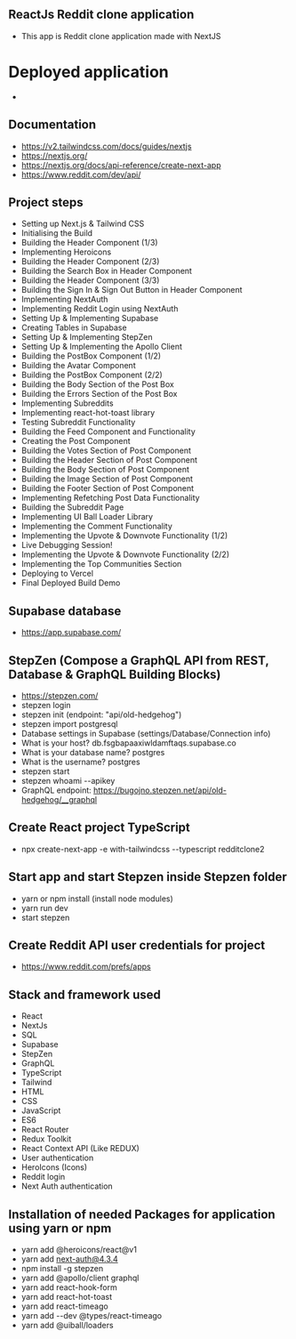 ## ReactJs Reddit clone application
* This app is Reddit clone application made with NextJS

# Deployed application
* 

## Documentation
* https://v2.tailwindcss.com/docs/guides/nextjs
* https://nextjs.org/
* https://nextjs.org/docs/api-reference/create-next-app
* https://www.reddit.com/dev/api/

## Project steps
* Setting up Next.js & Tailwind CSS
* Initialising the Build
* Building the Header Component (1/3)
* Implementing Heroicons
* Building the Header Component (2/3)
* Building the Search Box in Header Component
* Building the Header Component (3/3)
* Building the Sign In & Sign Out Button in Header Component
* Implementing NextAuth
* Implementing Reddit Login using NextAuth
* Setting Up & Implementing Supabase
* Creating Tables in Supabase
* Setting Up & Implementing StepZen
* Setting Up & Implementing the Apollo Client
* Building the PostBox Component (1/2)
* Building the Avatar Component
* Building the PostBox Component (2/2)
* Building the Body Section of the Post Box
* Building the Errors Section of the Post Box
* Implementing Subreddits
* Implementing react-hot-toast library
* Testing Subreddit Functionality
* Building the Feed Component and Functionality
* Creating the Post Component
* Building the Votes Section of Post Component
* Building the Header Section of Post Component
* Building the Body Section of Post Component
* Building the Image Section of Post Component
* Building the Footer Section of Post Component
* Implementing Refetching Post Data Functionality
* Building the Subreddit Page
* Implementing UI Ball Loader Library
* Implementing the Comment Functionality
* Implementing the Upvote & Downvote Functionality (1/2)
* Live Debugging Session!
* Implementing the Upvote & Downvote Functionality (2/2)
* Implementing the Top Communities Section
* Deploying to Vercel
* Final Deployed Build Demo

## Supabase database
* https://app.supabase.com/

## StepZen (Compose a GraphQL API from REST, Database & GraphQL Building Blocks)
* https://stepzen.com/
* stepzen login
* stepzen init (endpoint: "api/old-hedgehog")
* stepzen import postgresql
* Database settings in Supabase (settings/Database/Connection info)
* What is your host? db.fsgbapaaxiwldamftaqs.supabase.co
* What is your database name? postgres
* What is the username? postgres
* stepzen start
* stepzen whoami --apikey
* GraphQL endpoint: https://bugojno.stepzen.net/api/old-hedgehog/__graphql

## Create React project TypeScript
* npx create-next-app -e with-tailwindcss --typescript redditclone2

## Start app and start Stepzen inside Stepzen folder
* yarn or npm install (install node modules)
* yarn run dev
* start stepzen  

## Create Reddit API user credentials for project
* https://www.reddit.com/prefs/apps

## Stack and framework used
* React
* NextJs
* SQL
* Supabase
* StepZen
* GraphQL
* TypeScript
* Tailwind
* HTML
* CSS
* JavaScript
* ES6
* React Router
* Redux Toolkit
* React Context API (Like REDUX)
* User authentication
* HeroIcons (Icons)
* Reddit login
* Next Auth authentication

## Installation of needed Packages for application using yarn or npm
* yarn add @heroicons/react@v1
* yarn add next-auth@4.3.4
* npm install -g stepzen
* yarn add @apollo/client graphql
* yarn add react-hook-form
* yarn add react-hot-toast
* yarn add react-timeago
* yarn add --dev @types/react-timeago
* yarn add @uiball/loaders
